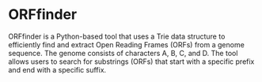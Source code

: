 # ORFfinder
ORFfinder is a Python-based tool that uses a Trie data structure to efficiently find and extract Open Reading Frames (ORFs) from a genome sequence. The genome consists of characters A, B, C, and D. The tool allows users to search for substrings (ORFs) that start with a specific prefix and end with a specific suffix.
